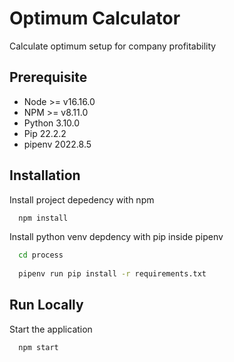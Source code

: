 
# Optimum Calculator

Calculate optimum setup for company profitability




## Prerequisite
- Node >= v16.16.0
- NPM >= v8.11.0
- Python 3.10.0
- Pip 22.2.2
- pipenv 2022.8.5
## Installation

Install project depedency with npm

```bash
  npm install
```

Install python venv depdency with pip inside pipenv

```bash
  cd process
    
  pipenv run pip install -r requirements.txt
```
## Run Locally

Start the application

```bash
  npm start
```

